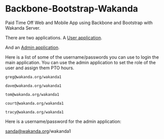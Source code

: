 Backbone-Bootstrap-Wakanda
==========================

Paid Time Off Web and Mobile App using Backbone and  Bootstrap with Wakanda Server.

There are two applications. A [User application](http://192.241.155.204:8081).

And an [Admin application](http://192.241.155.204:8081/admin.html).

Here is a list of some of the username/passwords you can use to login the main application. You can use the admin application to set the role of the user and assign them PTO hours.

    greg@wakanda.org/wakanda1

    dave@wakanda.org/wakanda1

    tom@wakanda.org/wakanda1

    court@wakanda.org/wakanda1

    tracy@wakanda.org/wakanda1



Here is a username/password for the admin application:

sanda@wakanda.org/wakanda1
